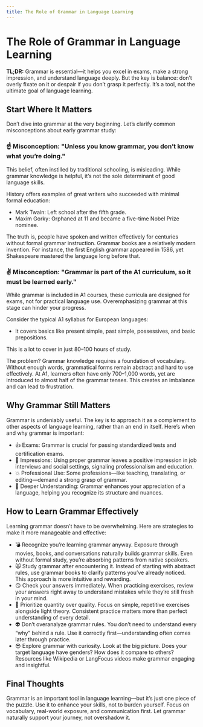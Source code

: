 ```yaml
---
title: The Role of Grammar in Language Learning
---
```


# The Role of Grammar in Language Learning

**TL;DR:** Grammar is essential—it helps you excel in exams, make
a strong impression, and understand language deeply. But the key is balance:
don’t overly fixate on it or despair if you don’t grasp it perfectly. It’s a
tool, not the ultimate goal of language learning.

## Start Where It Matters

Don’t dive into grammar at the very beginning. Let’s clarify common
misconceptions about early grammar study:

### ☝ Misconception: "Unless you know grammar, you don’t know what you’re doing."

This belief, often instilled by traditional schooling, is misleading. While
grammar knowledge is helpful, it’s not the sole determinant of good language
skills.

History offers examples of great writers who succeeded with minimal formal
education:

- <span class="highlight">Mark Twain:</span> Left school after the fifth grade.
- <span class="highlight">Maxim Gorky:</span> Orphaned at 11 and became a five-time Nobel Prize nominee.

The truth is, people have spoken and written effectively for centuries without
formal grammar instruction. Grammar books are a relatively modern invention.
For instance, the first English grammar appeared in 1586, yet Shakespeare
mastered the language long before that.

### ✌ Misconception: "Grammar is part of the A1 curriculum, so it must be learned early."

While grammar is included in A1 courses, these curricula are designed for
exams, not for practical language use. Overemphasizing grammar at this stage
can hinder your progress.

Consider the typical A1 syllabus for European languages:

- It covers basics like present simple, past simple, possessives, and basic prepositions.

This is a lot to cover in just 80–100 hours of study.

<span class="highlight">The problem?</span> Grammar knowledge requires a
foundation of vocabulary. Without enough words, grammatical forms remain
abstract and hard to use effectively. At A1, learners often have only
700–1,000 words, yet are introduced to almost half of the grammar tenses. This
creates an imbalance and can lead to frustration.

## Why Grammar Still Matters

Grammar is undeniably useful. The key is to approach it as a complement to
other aspects of language learning, rather than an end in itself. Here’s when
and why grammar is important:

- <span class="highlight">👍 Exams:</span> Grammar is crucial for passing standardized tests and certification exams.
- <span class="highlight">👊 Impressions:</span> Using proper grammar leaves a positive impression in job interviews and social settings, signaling professionalism and education.
- <span class="highlight">💥 Professional Use:</span> Some professions—like teaching, translating, or editing—demand a strong grasp of grammar.
- <span class="highlight">🌟 Deeper Understanding:</span> Grammar enhances your appreciation of a language, helping you recognize its structure and nuances.

## How to Learn Grammar Effectively

Learning grammar doesn’t have to be overwhelming. Here are strategies to make
it more manageable and effective:

- <span class="highlight">💣 Recognize you’re learning grammar anyway.</span> Exposure through movies, books, and conversations naturally builds grammar skills. Even without formal study, you’re absorbing patterns from native speakers.
- <span class="highlight">🙀 Study grammar after encountering it.</span> Instead of starting with abstract rules, use grammar books to clarify patterns you’ve already noticed. This approach is more intuitive and rewarding.
- <span class="highlight">😏 Check your answers immediately.</span> When practicing exercises, review your answers right away to understand mistakes while they’re still fresh in your mind.
- <span class="highlight">💭 Prioritize quantity over quality.</span> Focus on simple, repetitive exercises alongside light theory. Consistent practice matters more than perfect understanding of every detail.
- <span class="highlight">👽 Don’t overanalyze grammar rules.</span> You don’t need to understand every “why” behind a rule. Use it correctly first—understanding often comes later through practice.
- <span class="highlight">😎 Explore grammar with curiosity.</span> Look at the big picture. Does your target language have genders? How does it compare to others? Resources like Wikipedia or LangFocus videos make grammar engaging and insightful.

## Final Thoughts

Grammar is an important tool in language learning—but it’s just one piece of
the puzzle. Use it to enhance your skills, not to burden yourself. Focus on
vocabulary, real-world exposure, and communication first. Let grammar
naturally support your journey, not overshadow it.
